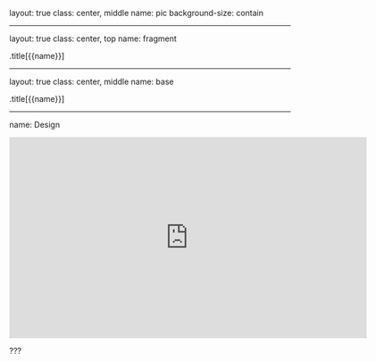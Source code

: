 layout: true
class: center, middle
name: pic
background-size: contain

---

layout: true
class: center, top
name: fragment

.title[{{name}}]

---
layout: true
class: center, middle
name: base

.title[{{name}}]

---
name: Design


<iframe width="640" height="360" src="https://www.youtube.com/embed/r-RfH8aKbws?rel=0&amp;showinfo=0" frameborder="0" allowfullscreen></iframe>



???
